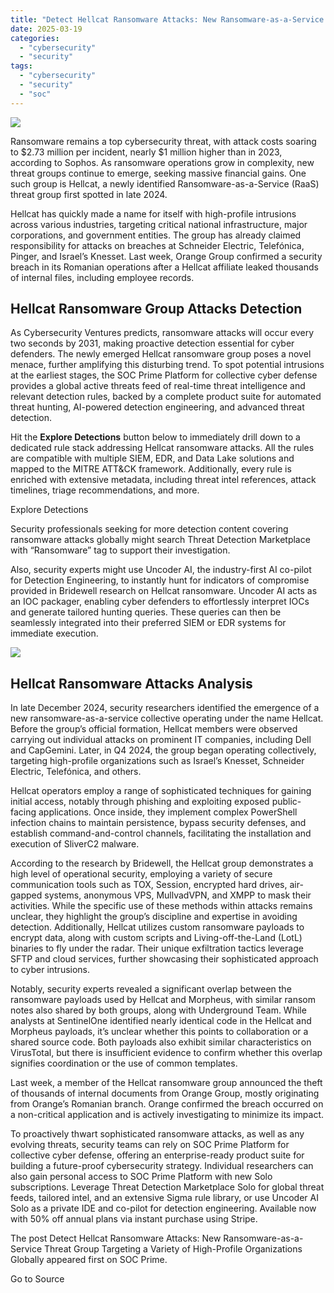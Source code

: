 ```yaml
---
title: "Detect Hellсat Ransomware Attacks: New Ransomware-as-a-Service Threat Group Targeting а Variety of High-Profile Organizations Globally"
date: 2025-03-19
categories: 
  - "cybersecurity"
  - "security"
tags: 
  - "cybersecurity"
  - "security"
  - "soc"
---
```


![](https://socprime.com/wp-content/uploads/Hell%D1%81at-2-400x234.jpg)

Ransomware remains a top cybersecurity threat, with attack costs soaring to $2.73 million per incident, nearly $1 million higher than in 2023, according to Sophos. As ransomware operations grow in complexity, new threat groups continue to emerge, seeking massive financial gains. One such group is Hellcat, a newly identified Ransomware-as-a-Service (RaaS) threat group first spotted in late 2024.

Hellcat has quickly made a name for itself with high-profile intrusions across various industries, targeting critical national infrastructure, major corporations, and government entities. The group has already claimed responsibility for attacks on breaches at Schneider Electric, Telefónica, Pinger, and Israel’s Knesset. Last week, Orange Group confirmed a security breach in its Romanian operations after a Hellcat affiliate leaked thousands of internal files, including employee records.

## Hellcat Ransomware Group Attacks Detection

As Cybersecurity Ventures predicts, ransomware attacks will occur every two seconds by 2031, making proactive detection essential for cyber defenders. The newly emerged Hellcat ransomware group poses a novel menace, further amplifying this disturbing trend. To spot potential intrusions at the earliest stages, the SOC Prime Platform for collective cyber defense provides a global active threats feed of real-time threat intelligence and relevant detection rules, backed by a complete product suite for automated threat hunting, AI-powered detection engineering, and advanced threat detection.

Hit the **Explore Detections** button below to immediately drill down to a dedicated rule stack addressing Hellcat ransomware attacks. All the rules are compatible with multiple SIEM, EDR, and Data Lake solutions and mapped to the MITRE ATT&CK framework. Additionally, every rule is enriched with extensive metadata, including threat intel references, attack timelines, triage recommendations, and more.

Explore Detections

Security professionals seeking for more detection content covering ransomware attacks globally might search Threat Detection Marketplace with “Ransomware” tag to support their investigation.

Also, security experts might use Uncoder AI, the industry-first AI co-pilot for Detection Engineering, to instantly hunt for indicators of compromise provided in Bridewell research on Hellcat ransomware. Uncoder AI acts as an IOC packager, enabling cyber defenders to effortlessly interpret IOCs and generate tailored hunting queries. These queries can then be seamlessly integrated into their preferred SIEM or EDR systems for immediate execution.

![](https://socprime.com/wp-content/uploads/Uncoder-AI_HellCat.png)

## Hellcat Ransomware Attacks Analysis

In late December 2024, security researchers identified the emergence of a new ransomware-as-a-service collective operating under the name Hellcat. Before the group’s official formation, Hellcat members were observed carrying out individual attacks on prominent IT companies, including Dell and CapGemini. Later, in Q4 2024, the group began operating collectively, targeting high-profile organizations such as Israel’s Knesset, Schneider Electric, Telefónica, and others.

Hellcat operators employ a range of sophisticated techniques for gaining initial access, notably through phishing and exploiting exposed public-facing applications. Once inside, they implement complex PowerShell infection chains to maintain persistence, bypass security defenses, and establish command-and-control channels, facilitating the installation and execution of SliverC2 malware.

According to the research by Bridewell, the Hellcat group demonstrates a high level of operational security, employing a variety of secure communication tools such as TOX, Session, encrypted hard drives, air-gapped systems, anonymous VPS, MullvadVPN, and XMPP to mask their activities. While the specific use of these methods within attacks remains unclear, they highlight the group’s discipline and expertise in avoiding detection. Additionally, Hellcat utilizes custom ransomware payloads to encrypt data, along with custom scripts and Living-off-the-Land (LotL) binaries to fly under the radar. Their unique exfiltration tactics leverage SFTP and cloud services, further showcasing their sophisticated approach to cyber intrusions.

Notably, security experts revealed a significant overlap between the ransomware payloads used by Hellcat and Morpheus, with similar ransom notes also shared by both groups, along with Underground Team. While analysts at SentinelOne identified nearly identical code in the Hellcat and Morpheus payloads, it’s unclear whether this points to collaboration or a shared source code. Both payloads also exhibit similar characteristics on VirusTotal, but there is insufficient evidence to confirm whether this overlap signifies coordination or the use of common templates.

Last week, a member of the Hellcat ransomware group announced the theft of thousands of internal documents from Orange Group, mostly originating from Orange’s Romanian branch. Orange confirmed the breach occurred on a non-critical application and is actively investigating to minimize its impact.

To proactively thwart sophisticated ransomware attacks, as well as any evolving threats, security teams can rely on SOC Prime Platform for collective cyber defense, offering an enterprise-ready product suite for building a future-proof cybersecurity strategy. Individual researchers can also gain personal access to SOC Prime Platform with new Solo subscriptions. Leverage Threat Detection Marketplace Solo for global threat feeds, tailored intel, and an extensive Sigma rule library, or use Uncoder AI Solo as a private IDE and co-pilot for detection engineering. Available now with 50% off annual plans via instant purchase using Stripe.

  
  

The post Detect Hellсat Ransomware Attacks: New Ransomware-as-a-Service Threat Group Targeting а Variety of High-Profile Organizations Globally appeared first on SOC Prime.

Go to Source

